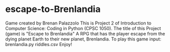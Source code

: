 # escape-to-Brenlandia
Game created by Brenan Palazzolo
This is Project 2 of Introduction to Computer Science: Coding in Python (CPSC 1050).
The title of this Project (game) is "Escape to Brenlandia"
A RPG that has the player escape from the dying planet Earth to their new planet, Brenlandia.
To play this game input: brenlandia.py riddles.csv
Enjoy!

